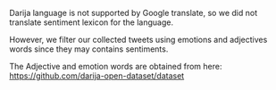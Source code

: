 Darija language is not supported by Google translate, so we did not translate sentiment lexicon for the language.

However, we filter our collected tweets using emotions and adjectives words since they may contains sentiments.

The Adjective and emotion words are obtained from here: https://github.com/darija-open-dataset/dataset


